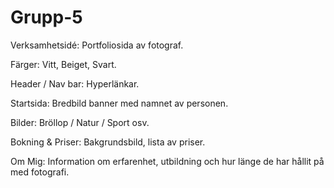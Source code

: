 # Grupp-5
Verksamhetsidé:
Portfoliosida av fotograf.

Färger: Vitt, Beiget, Svart.

Header / Nav bar: Hyperlänkar.

Startsida: Bredbild banner med namnet av personen.

Bilder: Bröllop / Natur / Sport osv.

Bokning & Priser: Bakgrundsbild, lista av priser.

Om Mig: Information om erfarenhet, utbildning och hur länge de har hållit på med fotografi. 
